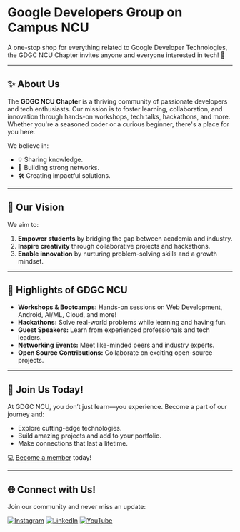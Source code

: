 # **Google Developers Group on Campus NCU**

A one-stop shop for everything related to Google Developer Technologies, the GDGC NCU Chapter invites anyone and everyone interested in tech! 🚀  

---

## **✨ About Us**  

The **GDGC NCU Chapter** is a thriving community of passionate developers and tech enthusiasts. Our mission is to foster learning, collaboration, and innovation through hands-on workshops, tech talks, hackathons, and more. Whether you're a seasoned coder or a curious beginner, there's a place for you here.  

We believe in:  
- 💡 Sharing knowledge.  
- 🤝 Building strong networks.  
- 🛠️ Creating impactful solutions.  

---

## **🎯 Our Vision**  

We aim to:  
1. **Empower students** by bridging the gap between academia and industry.  
2. **Inspire creativity** through collaborative projects and hackathons.  
3. **Enable innovation** by nurturing problem-solving skills and a growth mindset.  

---

## **🎉 Highlights of GDGC NCU**  

- **Workshops & Bootcamps:** Hands-on sessions on Web Development, Android, AI/ML, Cloud, and more!  
- **Hackathons:** Solve real-world problems while learning and having fun.  
- **Guest Speakers:** Learn from experienced professionals and tech leaders.  
- **Networking Events:** Meet like-minded peers and industry experts.  
- **Open Source Contributions:** Collaborate on exciting open-source projects.  

---

## **💼 Join Us Today!**  

At GDGC NCU, you don’t just learn—you experience. Become a part of our journey and:  
- Explore cutting-edge technologies.  
- Build amazing projects and add to your portfolio.  
- Make connections that last a lifetime.  

💻 [Become a member](https://gdg.community.dev/gdg-on-campus-the-northcap-university-gurugram-india/) today!

---


## **🌐 Connect with Us!**  

Join our community and never miss an update:  

[![Instagram](https://img.shields.io/badge/Instagram-%23E4405F.svg?style=for-the-badge&logo=instagram&logoColor=white)](https://www.instagram.com/gdgc_ncu/) [![LinkedIn](https://img.shields.io/badge/LinkedIn-%230077B5.svg?style=for-the-badge&logo=linkedin&logoColor=white)](https://www.linkedin.com/company/gdsc-ncu-google-developer-student-clubs/) [![YouTube](https://img.shields.io/badge/YouTube-%23FF0000.svg?style=for-the-badge&logo=youtube&logoColor=white)](https://www.youtube.com/@gdscncu)
